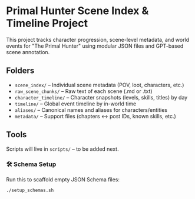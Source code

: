 # Primal Hunter Scene Index & Timeline Project

This project tracks character progression, scene-level metadata, and world events for "The Primal Hunter" using modular JSON files and GPT-based scene annotation.

## Folders

- `scene_index/` – Individual scene metadata (POV, loot, characters, etc.)
- `raw_scene_chunks/` – Raw text of each scene (.md or .txt)
- `character_timeline/` – Character snapshots (levels, skills, titles) by day
- `timeline/` – Global event timeline by in-world time
- `aliases/` – Canonical names and aliases for characters/entities
- `metadata/` – Support files (chapters ↔ post IDs, known skills, etc.)

## Tools

Scripts will live in `scripts/` – to be added next.


### 🛠 Schema Setup

Run this to scaffold empty JSON Schema files:

```bash
./setup_schemas.sh
